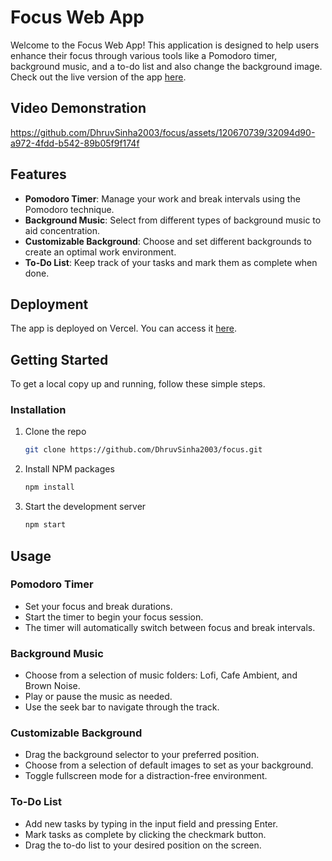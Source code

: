 # Focus Web App

Welcome to the Focus Web App! This application is designed to help users enhance their focus through various tools like a Pomodoro timer, background music, and a to-do list and also change the background image. Check out the live version of the app [here](https://focus-dhruv-sinhas-projects.vercel.app/).

## Video Demonstration



https://github.com/DhruvSinha2003/focus/assets/120670739/32094d90-a972-4fdd-b542-89b05f9f174f



## Features

- **Pomodoro Timer**: Manage your work and break intervals using the Pomodoro technique.
- **Background Music**: Select from different types of background music to aid concentration.
- **Customizable Background**: Choose and set different backgrounds to create an optimal work environment.
- **To-Do List**: Keep track of your tasks and mark them as complete when done.

## Deployment

The app is deployed on Vercel. You can access it [here](https://focus-dhruv-sinhas-projects.vercel.app/).

## Getting Started

To get a local copy up and running, follow these simple steps.

### Installation

1. Clone the repo
   ```sh
   git clone https://github.com/DhruvSinha2003/focus.git
   ```
2. Install NPM packages
   ```sh
   npm install
   ```
3. Start the development server
   ```sh
   npm start
   ```

## Usage

### Pomodoro Timer

- Set your focus and break durations.
- Start the timer to begin your focus session.
- The timer will automatically switch between focus and break intervals.

### Background Music

- Choose from a selection of music folders: Lofi, Cafe Ambient, and Brown Noise.
- Play or pause the music as needed.
- Use the seek bar to navigate through the track.

### Customizable Background

- Drag the background selector to your preferred position.
- Choose from a selection of default images to set as your background.
- Toggle fullscreen mode for a distraction-free environment.

### To-Do List

- Add new tasks by typing in the input field and pressing Enter.
- Mark tasks as complete by clicking the checkmark button.
- Drag the to-do list to your desired position on the screen.
